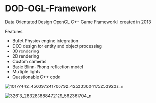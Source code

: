 # DOD-OGL-Framework
Data Orientated Design OpenGL C++ Game Framework I created in 2013

Features
- Bullet Physics engine integration
- DOD design for entity and object processing
- 3D rendering
- 2D rendering
- Custom cameras
- Basic Blinn-Phong reflection model
- Multiple lights
- Questionable C++ code

![10177442_450397241760792_4253336041752539232_n](https://user-images.githubusercontent.com/26551228/154507947-d0130529-a745-42db-b4f3-85c71582a907.jpg)

![32613_283283888472129_562361704_n](https://user-images.githubusercontent.com/26551228/154507959-87455338-0afa-471e-aa6a-6b066afb8df1.jpg)
